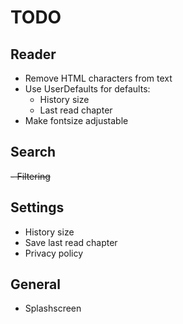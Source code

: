 #  TODO

## Reader
- Remove HTML characters from text
- Use UserDefaults for defaults:
    - History size
    - Last read chapter
- Make fontsize adjustable

## Search
~~- Filtering~~

## Settings
- History size
- Save last read chapter
- Privacy policy 

## General
- Splashscreen
